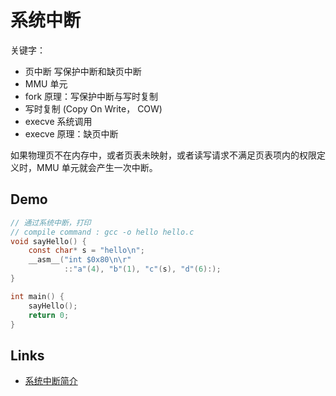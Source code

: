 # 系统中断

关键字：

- 页中断 写保护中断和缺页中断
- MMU 单元
- fork 原理：写保护中断与写时复制
- 写时复制 (Copy On Write， COW)
- execve 系统调用
- execve 原理：缺页中断

如果物理页不在内存中，或者页表未映射，或者读写请求不满足页表项内的权限定义时，MMU 单元就会产生一次中断。

## Demo

```c
// 通过系统中断，打印
// compile command : gcc -o hello hello.c
void sayHello() {
    const char* s = "hello\n";
    __asm__("int $0x80\n\r"
            ::"a"(4), "b"(1), "c"(s), "d"(6):);
}

int main() {
    sayHello();
    return 0;
}
```

## Links

- [系统中断简介](https://www.jianshu.com/p/f09ebc197bac)